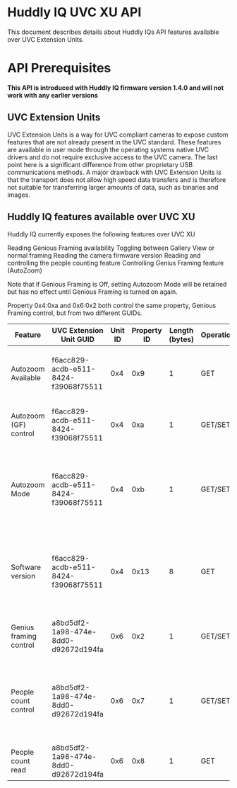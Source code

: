 # Huddly IQ UVC XU API

This document describes details about Huddly IQs API features available over UVC Extension Units. 

# API Prerequisites

**This API is introduced with Huddly IQ firmware version 1.4.0 and will not work with any earlier versions**

## UVC Extension Units
UVC Extension Units is a way for UVC compliant cameras to expose custom features that are not already present in the UVC standard. These features are available in user mode through the operating systems native UVC drivers and do not require exclusive access to the UVC camera. The last point here is a significant difference from other proprietary USB communications methods. A major drawback with UVC Extension Units is that the transport does not allow high speed data transfers and is therefore not suitable for transferring larger amounts of data, such as binaries and images.

## Huddly IQ features available over UVC XU

Huddly IQ currently exposes the following features over UVC XU

Reading Genious Framing availability
Toggling between Gallery View or normal framing
Reading the camera firmware version
Reading and controlling the people counting feature
Controlling Genius Framing feature (AutoZoom) 

Note that if Genious Framing is Off, setting Autozoom Mode will be retained but has no effect until Genious Framing is turned on again.

Property 0x4:0xa and 0x6:0x2 both control the same property, Genious Framing control, but from two different GUIDs.

| Feature                | UVC Extension Unit GUID              | Unit ID  | Property ID | Length (bytes) | Operation | Value |
| ---------------------- | -----------------------------------  | -------- | ----------- | -------------- | --------- | ----- |
| Autozoom Available     | f6acc829-acdb-e511-8424-f39068f75511 |      0x4 | 0x9         | 1              | GET       | 0x0 Genius Framing Unavailable <br>0x1 Genius Framing Available |
| Autozoom (GF) control  | f6acc829-acdb-e511-8424-f39068f75511 |      0x4 | 0xa         | 1              | GET/SET   | 0x0 Genius Framing Off <br>0x1 Genius Framing On |
| Autozoom Mode          | f6acc829-acdb-e511-8424-f39068f75511 |      0x4 | 0xb         | 1              | GET/SET   | 0x0 Normal Framing<br>0x1 Gallery View<br>0x2 Gallery Duplicate (for testing) |
| Software version       | f6acc829-acdb-e511-8424-f39068f75511 |      0x4 | 0x13        | 8              | GET       | Semantic version = [Byte 3].[Byte 2].[Byte 1]<br>Note: Byte 0, 4,5,6,7 are proprietary | 
| Genius framing control | a8bd5df2-1a98-474e-8dd0-d92672d194fa |      0x6 | 0x2         | 1              | GET/SET   | 0x0 Genius Framing Off <br>0x1 Genius Framing On |
| People count control   | a8bd5df2-1a98-474e-8dd0-d92672d194fa |      0x6 | 0x7         | 1              | GET/SET   | 0x0 People count Off<br>0x1 People count always on<br>0x2 People count on when streaming |
| People count read      | a8bd5df2-1a98-474e-8dd0-d92672d194fa |      0x6 | 0x8         | 1              | GET       | People count reading 0-255 |


